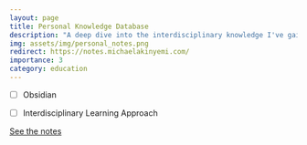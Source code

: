 ```yaml
---
layout: page
title: Personal Knowledge Database
description: "A deep dive into the interdisciplinary knowledge I've gained over the years."
img: assets/img/personal_notes.png
redirect: https://notes.michaelakinyemi.com/
importance: 3
category: education
---
```



- [ ] Obsidian
- [ ] Interdisciplinary Learning Approach


[See the notes](https://notes.michaelakinyemi.com)


